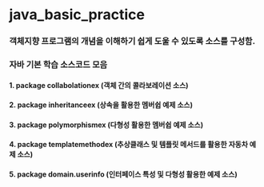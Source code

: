 # java_basic_practice

### 객체지향 프로그램의 개념을 이해하기 쉽게 도울 수 있도록 소스를 구성함.

### 자바 기본 학습 소스코드 모음

#### 1. package collabolationex (객체 간의 콜라보레이션 소스)
#### 2. package inheritanceex (상속을 활용한 멤버쉽 예제 소스)
#### 3. package polymorphismex (다형성 활용한 멤버쉽 예제 소스)
#### 4. package templatemethodex (추상클래스 및 템플릿 메서드를 활용한 자동차 예제 소스)
#### 5. package domain.userinfo (인터페이스 특성 및 다형성 활용한 예제 소스)

